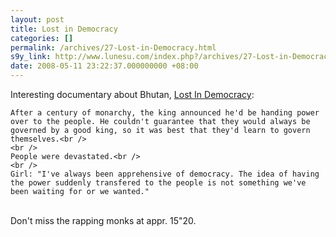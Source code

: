 ```yaml
---
layout: post
title: Lost in Democracy
categories: []
permalink: /archives/27-Lost-in-Democracy.html
s9y_link: http://www.lunesu.com/index.php?/archives/27-Lost-in-Democracy.html
date: 2008-05-11 23:22:37.000000000 +08:00
---
```

Interesting documentary about Bhutan, <a href="http://current.com/items/88884836_lost_in_democracy" title="Current: Lost In Democracy ">Lost In Democracy</a>:<br />
```
After a century of monarchy, the king announced he'd be handing power over to the people. He couldn't guarantee that they would always be governed by a good king, so it was best that they'd learn to govern themselves.<br />
<br />
People were devastated.<br />
<br />
Girl: "I've always been apprehensive of democracy. The idea of having the power suddenly transfered to the people is not something we've been waiting for or we wanted."
```
<br />
Don't miss the rapping monks at appr. 15"20.<br />
